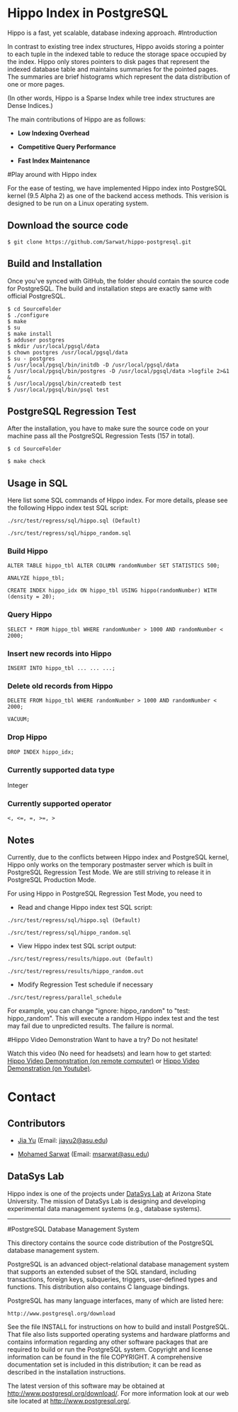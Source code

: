 Hippo Index in PostgreSQL
=====================================
Hippo is a fast, yet scalable, database indexing approach. 
#Introduction

In contrast to existing tree index structures, Hippo avoids storing a pointer to each tuple in the indexed table to reduce the storage space occupied by the index. Hippo only stores pointers to disk pages that represent the indexed database table and maintains summaries for the pointed pages. The summaries are brief histograms which
represent the data distribution of one or more pages.

(In other words, Hippo is a Sparse Index while tree index structures are Dense Indices.)

The main contributions of Hippo are as follows:

* **Low Indexing Overhead**
 
* **Competitive Query Performance**
 
* **Fast Index Maintenance**

#Play around with Hippo index

For the ease of testing, we have implemented Hippo index into PostgreSQL kernel (9.5 Alpha 2) as one of the backend access methods. This verision is designed to be run on a Linux operating system.

## Download the source code
```
$ git clone https://github.com/Sarwat/hippo-postgresql.git
```
## Build and Installation
Once you've synced with GitHub, the folder should contain the source code for PostgreSQL. The build and installation steps are exactly same with official PostgreSQL.
```
$ cd SourceFolder
$ ./configure
$ make
$ su
$ make install
$ adduser postgres
$ mkdir /usr/local/pgsql/data
$ chown postgres /usr/local/pgsql/data
$ su - postgres
$ /usr/local/pgsql/bin/initdb -D /usr/local/pgsql/data
$ /usr/local/pgsql/bin/postgres -D /usr/local/pgsql/data >logfile 2>&1 &
$ /usr/local/pgsql/bin/createdb test
$ /usr/local/pgsql/bin/psql test
```

## PostgreSQL Regression Test

After the installation, you have to make sure the source code on your machine pass all the PostgreSQL Regression Tests (157 in total).
```
$ cd SourceFolder

$ make check
```

## Usage in SQL

Here list some SQL commands of Hippo index. For more details, please see the following Hippo index test SQL script:
```
./src/test/regress/sql/hippo.sql (Default)

./src/test/regress/sql/hippo_random.sql
```

### Build Hippo
```
ALTER TABLE hippo_tbl ALTER COLUMN randomNumber SET STATISTICS 500;

ANALYZE hippo_tbl;

CREATE INDEX hippo_idx ON hippo_tbl USING hippo(randomNumber) WITH (density = 20);

```

### Query Hippo

```
SELECT * FROM hippo_tbl WHERE randomNumber > 1000 AND randomNumber < 2000;
```

### Insert new records into Hippo

```
INSERT INTO hippo_tbl ... ... ...;
```

### Delete old records from Hippo

```
DELETE FROM hippo_tbl WHERE randomNumber > 1000 AND randomNumber < 2000;

VACUUM;
```

### Drop Hippo
```
DROP INDEX hippo_idx;
```
### Currently supported data type

Integer

### Currently supported operator

```
<, <=, =, >=, >
```



## Notes

Currently, due to the conflicts between Hippo index and PostgreSQL kernel, Hippo only works on the temporary postmaster server which is built in PostgreSQL Regression Test Mode. We are still striving to release it in PostgreSQL Production Mode.

For using Hippo in PostgreSQL Regression Test Mode, you need to

* Read and change Hippo index test SQL script:

```
./src/test/regress/sql/hippo.sql (Default)

./src/test/regress/sql/hippo_random.sql
```
* View Hippo index test SQL script output:

```
./src/test/regress/results/hippo.out (Default)

./src/test/regress/results/hippo_random.out
```

* Modify Regression Test schedule if necessary

```
./src/test/regress/parallel_schedule
```
For example, you can change "ignore: hippo_random" to "test: hippo_random". This will execute a random Hippo index test and the test may fail due to unpredicted results. The failure is normal.

#Hippo Video Demonstration
Want to have a try? Do not hesitate! 

Watch this video (No need for headsets) and learn how to get started: [Hippo Video Demonstration (on remote computer)](http://www.public.asu.edu/~jiayu2/video/hippodemovideo.html) or [Hippo Video Demonstration (on Youtube)](https://youtu.be/KKGucqX3ndQ).

# Contact

## Contributors
* [Jia Yu](http://www.public.asu.edu/~jiayu2/) (Email: jiayu2@asu.edu)

* [Mohamed Sarwat](http://faculty.engineering.asu.edu/sarwat/) (Email: msarwat@asu.edu)

## DataSys Lab
Hippo index is one of the projects under [DataSys Lab](http://www.datasyslab.org/) at Arizona State University. The mission of DataSys Lab is designing and developing experimental data management systems (e.g., database systems).

***
#PostgreSQL Database Management System


This directory contains the source code distribution of the PostgreSQL
database management system.

PostgreSQL is an advanced object-relational database management system
that supports an extended subset of the SQL standard, including
transactions, foreign keys, subqueries, triggers, user-defined types
and functions.  This distribution also contains C language bindings.

PostgreSQL has many language interfaces, many of which are listed here:

	http://www.postgresql.org/download

See the file INSTALL for instructions on how to build and install
PostgreSQL.  That file also lists supported operating systems and
hardware platforms and contains information regarding any other
software packages that are required to build or run the PostgreSQL
system.  Copyright and license information can be found in the
file COPYRIGHT.  A comprehensive documentation set is included in this
distribution; it can be read as described in the installation
instructions.

The latest version of this software may be obtained at
http://www.postgresql.org/download/.  For more information look at our
web site located at http://www.postgresql.org/.
